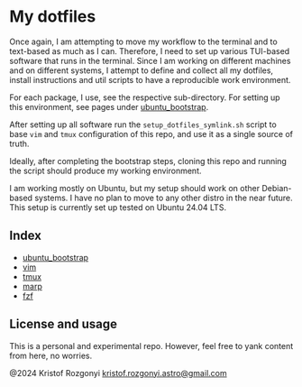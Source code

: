 # My dotfiles

Once again, I am attempting to move my workflow to the terminal and to text-based as much as I can. Therefore, I need to set up various TUI-based software that runs in the terminal. Since I am working on different machines and on different systems, I attempt to define and collect all my dotfiles, install instructions and util scripts to have a reproducible work environment.

For each package, I use, see the respective sub-directory. For setting up this environment, see pages under [ubuntu_bootstrap](https://github.com/rstofi/dotfiles/tree/main/ubuntu_bootstrap/README.md).

After setting up all software run the `setup_dotfiles_symlink.sh` script to base `vim` and `tmux` configuration of this repo, and use it as a single source of truth.

Ideally, after completing the bootstrap steps, cloning this repo and running the script should produce my working environment.

I am working mostly on Ubuntu, but my setup should work on other Debian-based systems. I have no plan to move to any other distro in the near future. This setup is currently set up tested on Ubuntu 24.04 LTS.

## Index

- [ubuntu_bootstrap](https://github.com/rstofi/dotfiles/tree/main/ubuntu_bootstrap/README.md)
- [vim](https://github.com/rstofi/dotfiles/tree/main/vim/README.md)
- [tmux](https://github.com/rstofi/dotfiles/tree/main/tmux/README.md)
- [marp](https://github.com/rstofi/dotfiles/tree/main/marp/README.md)
- [fzf](https://github.com/rstofi/dotfiles/tree/fzf/marp/README.md)

## License and usage

This is a personal and experimental repo. However, feel free to yank content from here, no worries.

@2024 Kristof Rozgonyi [kristof.rozgonyi.astro@gmail.com](mailto:kristof.rozgonyi.astro@gmail.com]) 
